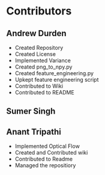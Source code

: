# Contributors

## Andrew Durden
 * Created Repository
 * Created License
 * Implemented Variance
 * Created png_to_npy.py
 * Created feature_engineering.py
 * Upkept feature engineering script
 * Contributed to Wiki
 * Contributed to README

## Sumer Singh

## Anant Tripathi
* Implemented Optical Flow
* Created and Contributed wiki
* Contributed to  Readme
* Managed the repositiory
